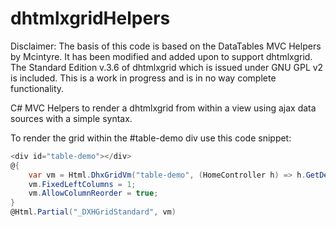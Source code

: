 dhtmlxgridHelpers
=================
Disclaimer:
The basis of this code is based on the DataTables MVC Helpers by Mcintyre.
It has been modified and added upon to support dhtmlxgrid.
The Standard Edition v.3.6 of dhtmlxgrid which is issued under GNU GPL v2 is included.
This is a work in progress and is in no way complete functionality.

C# MVC Helpers to render a dhtmlxgrid from within a view using ajax data sources with a simple syntax.

To render the grid within the #table-demo div use this code snippet:
```C#
<div id="table-demo"></div>
@{
    var vm = Html.DhxGridVm("table-demo", (HomeController h) => h.GetDemoJson());
    vm.FixedLeftColumns = 1;
    vm.AllowColumnReorder = true;
}
@Html.Partial("_DXHGridStandard", vm)
```
